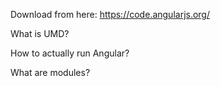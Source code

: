 

Download from here: <https://code.angularjs.org/>



What is UMD?

How to actually run Angular?

What are modules?

